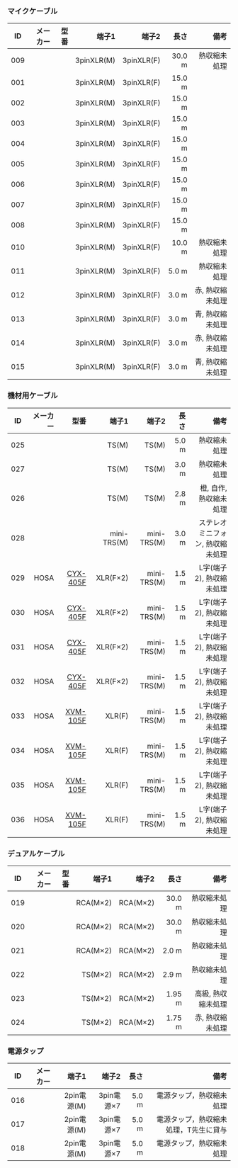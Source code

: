 
### マイクケーブル
|ID|メーカー|型番|端子1|端子2|長さ|備考|
|:---:|----:|----:|----:|----:|----:|----:|
|009|||3pinXLR(M)|3pinXLR(F)|30.0 m|熱収縮未処理|
|001|||3pinXLR(M)|3pinXLR(F)|15.0 m||
|002|||3pinXLR(M)|3pinXLR(F)|15.0 m||
|003|||3pinXLR(M)|3pinXLR(F)|15.0 m||
|004|||3pinXLR(M)|3pinXLR(F)|15.0 m||
|005|||3pinXLR(M)|3pinXLR(F)|15.0 m||
|006|||3pinXLR(M)|3pinXLR(F)|15.0 m||
|007|||3pinXLR(M)|3pinXLR(F)|15.0 m||
|008|||3pinXLR(M)|3pinXLR(F)|15.0 m||
|010|||3pinXLR(M)|3pinXLR(F)|10.0 m|熱収縮未処理|
|011|||3pinXLR(M)|3pinXLR(F)|5.0 m|熱収縮未処理|
|012|||3pinXLR(M)|3pinXLR(F)|3.0 m|赤, 熱収縮未処理|
|013|||3pinXLR(M)|3pinXLR(F)|3.0 m|青, 熱収縮未処理|
|014|||3pinXLR(M)|3pinXLR(F)|3.0 m|赤, 熱収縮未処理|
|015|||3pinXLR(M)|3pinXLR(F)|3.0 m|青, 熱収縮未処理|

### 機材用ケーブル
|ID|メーカー|型番|端子1|端子2|長さ|備考|
|:---:|----:|----:|----:|----:|----:|----:|
|025|||TS(M)|TS(M)|5.0 m|熱収縮未処理|
|027|||TS(M)|TS(M)|3.0 m|熱収縮未処理|
|026|||TS(M)|TS(M)|2.8 m|橙, 自作, 熱収縮未処理|
|028|||mini-TRS(M)|mini-TRS(M)|3.0 m|ステレオミニフォン, 熱収縮未処理|
|029|HOSA|[CYX-405F](http://www.soundhouse.co.jp/products/detail/item/191068/)|XLR(F×2)|mini-TRS(M)|1.5 m|L字(端子2), 熱収縮未処理|
|030|HOSA|[CYX-405F](http://www.soundhouse.co.jp/products/detail/item/191068/)|XLR(F×2)|mini-TRS(M)|1.5 m|L字(端子2), 熱収縮未処理|
|031|HOSA|[CYX-405F](http://www.soundhouse.co.jp/products/detail/item/191068/)|XLR(F×2)|mini-TRS(M)|1.5 m|L字(端子2), 熱収縮未処理|
|032|HOSA|[CYX-405F](http://www.soundhouse.co.jp/products/detail/item/191068/)|XLR(F×2)|mini-TRS(M)|1.5 m|L字(端子2), 熱収縮未処理|
|033|HOSA|[XVM-105F](http://www.soundhouse.co.jp/products/detail/item/44350/)|XLR(F)|mini-TRS(M)|1.5 m|L字(端子2), 熱収縮未処理|
|034|HOSA|[XVM-105F](http://www.soundhouse.co.jp/products/detail/item/44350/)|XLR(F)|mini-TRS(M)|1.5 m|L字(端子2), 熱収縮未処理|
|035|HOSA|[XVM-105F](http://www.soundhouse.co.jp/products/detail/item/44350/)|XLR(F)|mini-TRS(M)|1.5 m|L字(端子2), 熱収縮未処理|
|036|HOSA|[XVM-105F](http://www.soundhouse.co.jp/products/detail/item/44350/)|XLR(F)|mini-TRS(M)|1.5 m|L字(端子2), 熱収縮未処理|


### デュアルケーブル
|ID|メーカー|型番|端子1|端子2|長さ|備考|
|:---:|----:|----:|----:|----:|----:|----:|
|019|||RCA(M×2)|RCA(M×2)|30.0 m|熱収縮未処理|
|020|||RCA(M×2)|RCA(M×2)|30.0 m|熱収縮未処理|
|021|||RCA(M×2)|RCA(M×2)|2.0 m|熱収縮未処理|
|022|||TS(M×2)|RCA(M×2)|2.9 m|熱収縮未処理|
|023|||TS(M×2)|RCA(M×2)|1.95 m|高級, 熱収縮未処理|
|024|||TS(M×2)|RCA(M×2)|1.75 m|赤, 熱収縮未処理|

### 電源タップ
|ID|メーカー|端子1|端子2|長さ|備考|
|:---:|----:|----:|----:|----:|----:|
|016||2pin電源(M)|3pin電源×7|5.0 m|電源タップ，熱収縮未処理|
|017||2pin電源(M)|3pin電源×7|5.0 m|電源タップ，熱収縮未処理，T先生に貸与|
|018||2pin電源(M)|3pin電源×7|5.0 m|電源タップ，熱収縮未処理|

